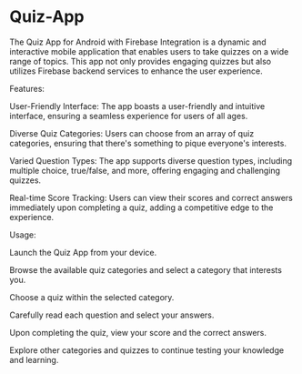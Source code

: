# Quiz-App
The Quiz App for Android with Firebase Integration is a dynamic and interactive mobile application that enables users to take quizzes on a wide range of topics. 
This app not only provides engaging quizzes but also utilizes Firebase backend services to enhance the user experience.

Features:

User-Friendly Interface: The app boasts a user-friendly and intuitive interface, ensuring a seamless experience for users of all ages.

Diverse Quiz Categories: Users can choose from an array of quiz categories, ensuring that there's something to pique everyone's interests.

Varied Question Types: The app supports diverse question types, including multiple choice, true/false, and more, offering engaging and challenging quizzes.

Real-time Score Tracking: Users can view their scores and correct answers immediately upon completing a quiz, adding a competitive edge to the experience.

Usage:

Launch the Quiz App from your device.

Browse the available quiz categories and select a category that interests you.

Choose a quiz within the selected category.

Carefully read each question and select your answers.

Upon completing the quiz, view your score and the correct answers.

Explore other categories and quizzes to continue testing your knowledge and learning.
